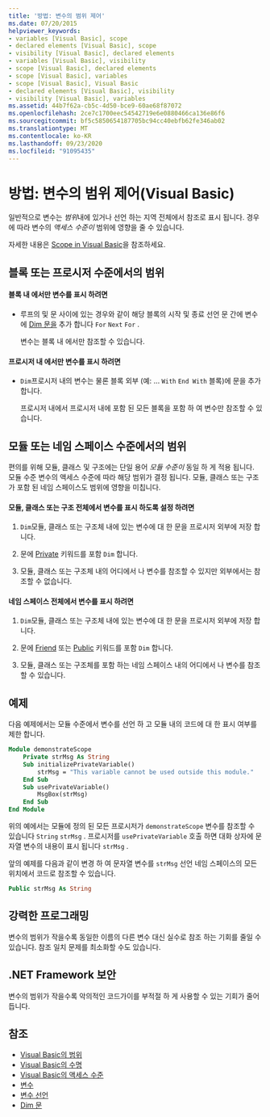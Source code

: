 ```yaml
---
title: '방법: 변수의 범위 제어'
ms.date: 07/20/2015
helpviewer_keywords:
- variables [Visual Basic], scope
- declared elements [Visual Basic], scope
- visibility [Visual Basic], declared elements
- variables [Visual Basic], visibility
- scope [Visual Basic], declared elements
- scope [Visual Basic], variables
- scope [Visual Basic], Visual Basic
- declared elements [Visual Basic], visibility
- visibility [Visual Basic], variables
ms.assetid: 44b7f62a-cb5c-4d50-bce9-60ae68f87072
ms.openlocfilehash: 2ce7c1700eec54542719e6e0880466ca136e86f6
ms.sourcegitcommit: bf5c5850654187705bc94cc40ebfb62fe346ab02
ms.translationtype: MT
ms.contentlocale: ko-KR
ms.lasthandoff: 09/23/2020
ms.locfileid: "91095435"
---
```

# <a name="how-to-control-the-scope-of-a-variable-visual-basic"></a>방법: 변수의 범위 제어(Visual Basic)

일반적으로 변수는 *범위*내에 있거나 선언 하는 지역 전체에서 참조로 표시 됩니다. 경우에 따라 변수의 *액세스 수준이* 범위에 영향을 줄 수 있습니다.  
  
 자세한 내용은 [Scope in Visual Basic](scope.md)을 참조하세요.  
  
## <a name="scope-at-block-or-procedure-level"></a>블록 또는 프로시저 수준에서의 범위  
  
#### <a name="to-make-a-variable-visible-only-within-a-block"></a>블록 내 에서만 변수를 표시 하려면  
  
- 루프의 및 문 사이에 있는 경우와 같이 해당 블록의 시작 및 종료 선언 문 간에 변수에 [Dim 문을](../../../language-reference/statements/dim-statement.md) 추가 합니다 `For` `Next` `For` .  
  
     변수는 블록 내 에서만 참조할 수 있습니다.  
  
#### <a name="to-make-a-variable-visible-only-within-a-procedure"></a>프로시저 내 에서만 변수를 표시 하려면  
  
- `Dim`프로시저 내의 변수는 물론 블록 외부 (예: ... `With` `End With` 블록)에 문을 추가 합니다.  
  
     프로시저 내에서 프로시저 내에 포함 된 모든 블록을 포함 하 여 변수만 참조할 수 있습니다.  
  
## <a name="scope-at-module-or-namespace-level"></a>모듈 또는 네임 스페이스 수준에서의 범위  

 편의를 위해 모듈, 클래스 및 구조에는 단일 용어 *모듈 수준이* 동일 하 게 적용 됩니다. 모듈 수준 변수의 액세스 수준에 따라 해당 범위가 결정 됩니다. 모듈, 클래스 또는 구조가 포함 된 네임 스페이스도 범위에 영향을 미칩니다.  
  
#### <a name="to-make-a-variable-visible-throughout-a-module-class-or-structure"></a>모듈, 클래스 또는 구조 전체에서 변수를 표시 하도록 설정 하려면  
  
1. `Dim`모듈, 클래스 또는 구조체 내에 있는 변수에 대 한 문을 프로시저 외부에 저장 합니다.  
  
2. 문에 [Private](../../../language-reference/modifiers/private.md) 키워드를 포함 `Dim` 합니다.  
  
3. 모듈, 클래스 또는 구조체 내의 어디에서 나 변수를 참조할 수 있지만 외부에서는 참조할 수 없습니다.  
  
#### <a name="to-make-a-variable-visible-throughout-a-namespace"></a>네임 스페이스 전체에서 변수를 표시 하려면  
  
1. `Dim`모듈, 클래스 또는 구조체 내에 있는 변수에 대 한 문을 프로시저 외부에 저장 합니다.  
  
2. 문에 [Friend](../../../language-reference/modifiers/friend.md) 또는 [Public](../../../language-reference/modifiers/public.md) 키워드를 포함 `Dim` 합니다.  
  
3. 모듈, 클래스 또는 구조체를 포함 하는 네임 스페이스 내의 어디에서 나 변수를 참조할 수 있습니다.  
  
## <a name="example"></a>예제  

 다음 예제에서는 모듈 수준에서 변수를 선언 하 고 모듈 내의 코드에 대 한 표시 여부를 제한 합니다.  
  
```vb  
Module demonstrateScope  
    Private strMsg As String  
    Sub initializePrivateVariable()  
        strMsg = "This variable cannot be used outside this module."  
    End Sub  
    Sub usePrivateVariable()  
        MsgBox(strMsg)  
    End Sub  
End Module  
```  
  
 위의 예에서는 모듈에 정의 된 모든 프로시저가 `demonstrateScope` 변수를 참조할 수 있습니다 `String` `strMsg` . 프로시저를 `usePrivateVariable` 호출 하면 대화 상자에 문자열 변수의 내용이 표시 됩니다 `strMsg` .  
  
 앞의 예제를 다음과 같이 변경 하 여 문자열 변수를 `strMsg` 선언 네임 스페이스의 모든 위치에서 코드로 참조할 수 있습니다.  
  
```vb  
Public strMsg As String  
```  
  
## <a name="robust-programming"></a>강력한 프로그래밍  

 변수의 범위가 작을수록 동일한 이름의 다른 변수 대신 실수로 참조 하는 기회를 줄일 수 있습니다. 참조 일치 문제를 최소화할 수도 있습니다.  
  
## <a name="net-framework-security"></a>.NET Framework 보안  

 변수의 범위가 작을수록 악의적인 코드가이를 부적절 하 게 사용할 수 있는 기회가 줄어듭니다.  
  
## <a name="see-also"></a>참조

- [Visual Basic의 범위](scope.md)
- [Visual Basic의 수명](lifetime.md)
- [Visual Basic의 액세스 수준](access-levels.md)
- [변수](../variables/index.md)
- [변수 선언](../variables/variable-declaration.md)
- [Dim 문](../../../language-reference/statements/dim-statement.md)
